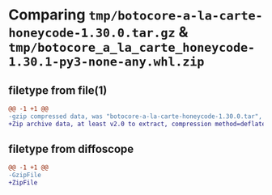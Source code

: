 # Comparing `tmp/botocore-a-la-carte-honeycode-1.30.0.tar.gz` & `tmp/botocore_a_la_carte_honeycode-1.30.1-py3-none-any.whl.zip`

## filetype from file(1)

```diff
@@ -1 +1 @@
-gzip compressed data, was "botocore-a-la-carte-honeycode-1.30.0.tar", last modified: Tue Jul  4 01:44:27 2023, max compression
+Zip archive data, at least v2.0 to extract, compression method=deflate
```

## filetype from diffoscope

```diff
@@ -1 +1 @@
-GzipFile
+ZipFile
```


